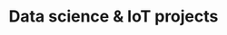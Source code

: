 ---
layout: page
title: Data science & IoT projects
description: Bunch of projects that combine data science and IoT
img: assets/img/Datascience_iot_projects.png
importance: 1
category: IA
redirect: https://github.com/antonin-lfv/DataScience_IoT_projects
---